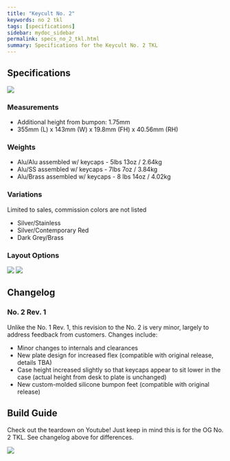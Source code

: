 ```yaml
---
title: "Keycult No. 2"
keywords: no 2 tkl
tags: [specifications]
sidebar: mydoc_sidebar
permalink: specs_no_2_tkl.html
summary: Specifications for the Keycult No. 2 TKL
---
```


## Specifications

![](https://cdn.shopify.com/s/files/1/0015/5084/3975/products/No._2_build_log-45_1696x1152.jpg?v=1555873671)

### Measurements

- Additional height from bumpon: 1.75mm
- 355mm (L) x 143mm (W) x 19.8mm (FH) x 40.56mm (RH)

### Weights

- Alu/Alu assembled w/ keycaps - 5lbs 13oz / 2.64kg
- Alu/SS assembled w/ keycaps - 7lbs 7oz / 3.84kg
- Alu/Brass assembled w/ keycaps - 8 lbs 14oz / 4.02kg

### Variations

Limited to sales, commission colors are not listed

- Silver/Stainless
- Silver/Contemporary Red
- Dark Grey/Brass

### Layout Options

![](https://cdn.shopify.com/s/files/1/0015/5084/3975/products/wt80-a_solderable_1696x1152.png?v=1590349316)
![](https://cdn.shopify.com/s/files/1/0015/5084/3975/products/wt80-bc_hotswap_1696x1152.png?v=1590349316)

## Changelog

### No. 2 Rev. 1

Unlike the No. 1 Rev. 1, this revision to the No. 2 is very minor, largely to address feedback from customers. Changes include:

- Minor changes to internals and clearances
- New plate design for increased flex (compatible with original release, details TBA)
- Case height increased slightly so that keycaps appear to sit lower in the case (actual height from desk to plate is unchanged)
- New custom-molded silicone bumpon feet (compatible with original release)

## Build Guide

Check out the teardown on Youtube! Just keep in mind this is for the OG No. 2 TKL. See changelog above for differences.

[![](https://i.ytimg.com/vi/kSJLZ5QFRTg/maxresdefault.jpg)](https://www.youtube.com/watch?v=kSJLZ5QFRTg)
